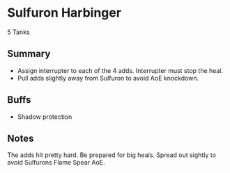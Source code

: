 # Sulfuron Harbinger

5 Tanks

## Summary
* Assign interrupter to each of the 4 adds. Interrupter must stop the heal.
* Pull adds slightly away from Sulfuron to avoid AoE knockdown.

## Buffs
* Shadow protection

## Notes
The adds hit pretty hard. Be prepared for big heals.
Spread out sightly to avoid Sulfurons Flame Spear AoE.
